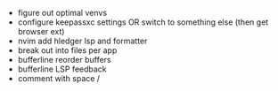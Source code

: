- figure out optimal venvs
- configure keepassxc settings OR switch to something else (then get browser ext)
- nvim add hledger lsp and formatter
- break out into files per app
- bufferline reorder buffers
- bufferline LSP feedback
- comment with space /
